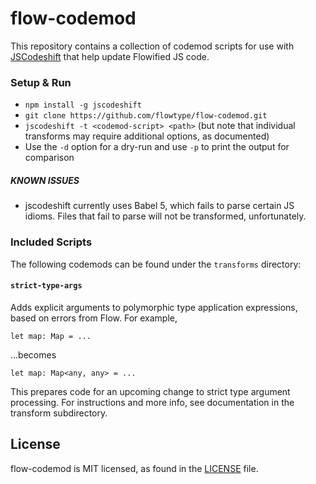 # flow-codemod

This repository contains a collection of codemod scripts for use with
[JSCodeshift](https://github.com/facebook/jscodeshift) that help update
Flowified JS code.

### Setup & Run

  * `npm install -g jscodeshift`
  * `git clone https://github.com/flowtype/flow-codemod.git`
  * `jscodeshift -t <codemod-script> <path>`
	(but note that individual transforms may require additional options, as documented)
  * Use the `-d` option for a dry-run and use `-p` to print the output for comparison

##### KNOWN ISSUES

* jscodeshift currently uses Babel 5, which fails to parse certain JS idioms.
Files that fail to parse will not be transformed, unfortunately.

### Included Scripts

The following codemods can be found under the `transforms` directory:

#### `strict-type-args`

Adds explicit arguments to polymorphic type application expressions,
based on errors from Flow. For example,

```
let map: Map = ...
```

...becomes

```
let map: Map<any, any> = ...
```

This prepares code for an upcoming change to strict type argument processing. For instructions and more info, see documentation in the transform subdirectory.

## License

flow-codemod is MIT licensed, as found in the [LICENSE](LICENSE) file.
